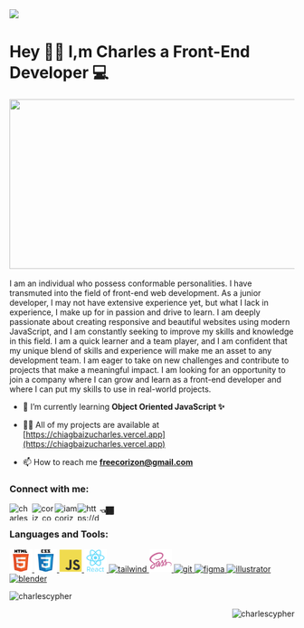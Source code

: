<div id="header" align="left">
  <img src="https://media2.giphy.com/media/ES9cAJlcxblRESzOH1/giphy.gif?cid=ecf05e47nk1r284m9t42grnsru664fnb5vz6dlro7pdwe294&rid=giphy.gif&ct=g" width="100"/>
</div>
<h1 align="left">Hey 👋🏾 I,m Charles a Front-End Developer 💻</h1>
<div align="left">
  <img src="https://media1.giphy.com/media/v1.Y2lkPTc5MGI3NjExZmI4MTcwNzcxNzA1OTExMDY1NmE3YzI2NTNhOGIwZWI0YmFmZWMzOSZjdD1n/FNfcWhlz0GTkzcnZWh/giphy.gif" width="600" height="300"/>
</div>
<p align="left">I am an individual who possess conformable personalities. I have transmuted into the field of front-end web development. As a junior developer, I may not have extensive experience yet, but what I lack in experience, I make up for in passion and drive to learn. I am deeply passionate about creating responsive and beautiful websites using modern JavaScript, and I am constantly seeking to improve my skills and knowledge in this field. I am a quick learner and a team player, and I am confident that my unique blend of skills and experience will make me an asset to any development team. I am eager to take on new challenges and contribute to projects that make a meaningful impact. I am looking for an opportunity to join a company where I can grow and learn as a front-end developer and where I can put my skills to use in real-world projects.</p>

- 🌱 I’m currently learning **Object Oriented JavaScript ✨**

- 👨‍💻 All of my projects are available at [https://chiagbaizucharles.vercel.app](https://chiagbaizucharles.vercel.app)

- 📫 How to reach me **freecorizon@gmail.com**

<h3 align="left">Connect with me:</h3>
<p align="left">
<a href="https://dev.to/charlescypher" target="blank"><img align="left" src="https://raw.githubusercontent.com/rahuldkjain/github-profile-readme-generator/master/src/images/icons/Social/devto.svg" alt="charlescypher" height="30" width="40" /></a>
<a href="https://twitter.com/coriz_coder" target="blank"><img align="left" src="https://raw.githubusercontent.com/rahuldkjain/github-profile-readme-generator/master/src/images/icons/Social/twitter.svg" alt="coriz_coder" height="30" width="40" /></a>
<a href="https://instagram.com/iamcorizon" target="blank"><img align="left" src="https://raw.githubusercontent.com/rahuldkjain/github-profile-readme-generator/master/src/images/icons/Social/instagram.svg" alt="iamcorizon" height="30" width="40" /></a>
<a href="https://discord.gg/https://discord.gg/sA9P3XgQ" target="blank"><img align="left" src="https://raw.githubusercontent.com/rahuldkjain/github-profile-readme-generator/master/src/images/icons/Social/discord.svg" alt="https://discord.gg/sA9P3XgQ" height="30" width="40" /></a>
</p>

<h4 align="left">👈🏾</h4>

<h3 align="left">Languages and Tools:</h3>
<p align="left"> <a href="https://www.w3.org/html/" target="_blank" rel="noreferrer"> <img src="https://raw.githubusercontent.com/devicons/devicon/master/icons/html5/html5-original-wordmark.svg" alt="html5" width="40" height="40"/> </a>
  <a href="https://www.w3schools.com/css/" target="_blank" rel="noreferrer"> <img src="https://raw.githubusercontent.com/devicons/devicon/master/icons/css3/css3-original-wordmark.svg" alt="css3" width="40" height="40"/> </a>
  <a href="https://developer.mozilla.org/en-US/docs/Web/JavaScript" target="_blank" rel="noreferrer"> <img src="https://raw.githubusercontent.com/devicons/devicon/master/icons/javascript/javascript-original.svg" alt="javascript" width="40" height="40"/> </a>
  <a href="https://reactjs.org/" target="_blank" rel="noreferrer"> <img src="https://raw.githubusercontent.com/devicons/devicon/master/icons/react/react-original-wordmark.svg" alt="react" width="40" height="40"/> </a>
  <a href="https://tailwindcss.com/" target="_blank" rel="noreferrer"> <img src="https://www.vectorlogo.zone/logos/tailwindcss/tailwindcss-icon.svg" alt="tailwind" width="40" height="40"/> </a>
  <a href="https://sass-lang.com" target="_blank" rel="noreferrer"> <img src="https://raw.githubusercontent.com/devicons/devicon/master/icons/sass/sass-original.svg" alt="sass" width="40" height="40"/> </a>
  <a href="https://git-scm.com/" target="_blank" rel="noreferrer"> <img src="https://www.vectorlogo.zone/logos/git-scm/git-scm-icon.svg" alt="git" width="40" height="40"/> </a>
  <a href="https://www.figma.com/" target="_blank" rel="noreferrer"> <img src="https://www.vectorlogo.zone/logos/figma/figma-icon.svg" alt="figma" width="40" height="40"/> </a>
   <a href="https://www.adobe.com/in/products/illustrator.html" target="_blank" rel="noreferrer"> <img src="https://www.vectorlogo.zone/logos/adobe_illustrator/adobe_illustrator-icon.svg" alt="illustrator" width="40" height="40"/> </a>
  <a href="https://www.blender.org/" target="_blank" rel="noreferrer"> <img src="https://download.blender.org/branding/community/blender_community_badge_white.svg" alt="blender" width="40" height="40"/> </a> </p>

<p>&nbsp;<img align="left" src="https://github-readme-stats.vercel.app/api?username=charlescypher&show_icons=true&locale=en" alt="charlescypher" /></p>

<p><img align="right" src="https://github-readme-streak-stats.herokuapp.com/?user=charlescypher&" alt="charlescypher" /></p>
